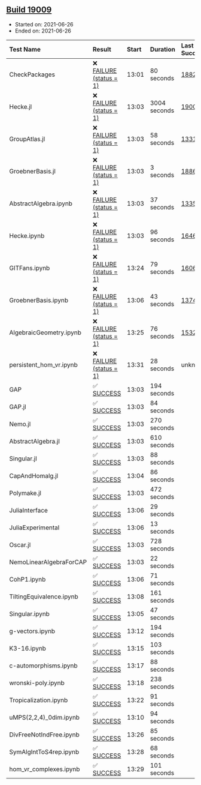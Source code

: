 ## [Build 19009](https://oscarci.mathematik.uni-kl.de/job/oscar/19009/)

* Started on: 2021-06-26
* Ended on: 2021-06-26

| Test Name    | Result | Start | Duration | Last Success | First Failure |
|:-------------|:-------|:------|:---------|:-------------|:--------------|
| CheckPackages | ❌ [FAILURE (status = 1)](https://oscarci.mathematik.uni-kl.de/job/oscar/19009/artifact/logs/build-19009/CheckPackages.log) | 13:01 | 80 seconds | [18822](https://oscarci.mathematik.uni-kl.de/job/oscar/18822/) | [18823](https://oscarci.mathematik.uni-kl.de/job/oscar/18823/) |
| Hecke.jl | ❌ [FAILURE (status = 1)](https://oscarci.mathematik.uni-kl.de/job/oscar/19009/artifact/logs/build-19009/Hecke.jl.log) | 13:03 | 3004 seconds | [19008](https://oscarci.mathematik.uni-kl.de/job/oscar/19008/) | [19009](https://oscarci.mathematik.uni-kl.de/job/oscar/19009/) |
| GroupAtlas.jl | ❌ [FAILURE (status = 1)](https://oscarci.mathematik.uni-kl.de/job/oscar/19009/artifact/logs/build-19009/GroupAtlas.jl.log) | 13:03 | 58 seconds | [13311](https://oscarci.mathematik.uni-kl.de/job/oscar/13311/) | [13312](https://oscarci.mathematik.uni-kl.de/job/oscar/13312/) |
| GroebnerBasis.jl | ❌ [FAILURE (status = 1)](https://oscarci.mathematik.uni-kl.de/job/oscar/19009/artifact/logs/build-19009/GroebnerBasis.jl.log) | 13:03 | 3 seconds | [18864](https://oscarci.mathematik.uni-kl.de/job/oscar/18864/) | [18865](https://oscarci.mathematik.uni-kl.de/job/oscar/18865/) |
| AbstractAlgebra.ipynb | ❌ [FAILURE (status = 1)](https://oscarci.mathematik.uni-kl.de/job/oscar/19009/artifact/logs/build-19009/AbstractAlgebra.ipynb.log) | 13:03 | 37 seconds | [13355](https://oscarci.mathematik.uni-kl.de/job/oscar/13355/) | [13356](https://oscarci.mathematik.uni-kl.de/job/oscar/13356/) |
| Hecke.ipynb | ❌ [FAILURE (status = 1)](https://oscarci.mathematik.uni-kl.de/job/oscar/19009/artifact/logs/build-19009/Hecke.ipynb.log) | 13:03 | 96 seconds | [16463](https://oscarci.mathematik.uni-kl.de/job/oscar/16463/) | [16464](https://oscarci.mathematik.uni-kl.de/job/oscar/16464/) |
| GITFans.ipynb | ❌ [FAILURE (status = 1)](https://oscarci.mathematik.uni-kl.de/job/oscar/19009/artifact/logs/build-19009/GITFans.ipynb.log) | 13:24 | 79 seconds | [16068](https://oscarci.mathematik.uni-kl.de/job/oscar/16068/) | [16069](https://oscarci.mathematik.uni-kl.de/job/oscar/16069/) |
| GroebnerBasis.ipynb | ❌ [FAILURE (status = 1)](https://oscarci.mathematik.uni-kl.de/job/oscar/19009/artifact/logs/build-19009/GroebnerBasis.ipynb.log) | 13:06 | 43 seconds | [13748](https://oscarci.mathematik.uni-kl.de/job/oscar/13748/) | [13749](https://oscarci.mathematik.uni-kl.de/job/oscar/13749/) |
| AlgebraicGeometry.ipynb | ❌ [FAILURE (status = 1)](https://oscarci.mathematik.uni-kl.de/job/oscar/19009/artifact/logs/build-19009/AlgebraicGeometry.ipynb.log) | 13:25 | 76 seconds | [15322](https://oscarci.mathematik.uni-kl.de/job/oscar/15322/) | [15323](https://oscarci.mathematik.uni-kl.de/job/oscar/15323/) |
| persistent_hom_vr.ipynb | ❌ [FAILURE (status = 1)](https://oscarci.mathematik.uni-kl.de/job/oscar/19009/artifact/logs/build-19009/persistent_hom_vr.ipynb.log) | 13:31 | 28 seconds | unknown | unknown |
| GAP | ✅ [SUCCESS](https://oscarci.mathematik.uni-kl.de/job/oscar/19009/artifact/logs/build-19009/GAP.log) | 13:03 | 194 seconds |  |  |
| GAP.jl | ✅ [SUCCESS](https://oscarci.mathematik.uni-kl.de/job/oscar/19009/artifact/logs/build-19009/GAP.jl.log) | 13:03 | 84 seconds |  |  |
| Nemo.jl | ✅ [SUCCESS](https://oscarci.mathematik.uni-kl.de/job/oscar/19009/artifact/logs/build-19009/Nemo.jl.log) | 13:03 | 270 seconds |  |  |
| AbstractAlgebra.jl | ✅ [SUCCESS](https://oscarci.mathematik.uni-kl.de/job/oscar/19009/artifact/logs/build-19009/AbstractAlgebra.jl.log) | 13:03 | 610 seconds |  |  |
| Singular.jl | ✅ [SUCCESS](https://oscarci.mathematik.uni-kl.de/job/oscar/19009/artifact/logs/build-19009/Singular.jl.log) | 13:03 | 88 seconds |  |  |
| CapAndHomalg.jl | ✅ [SUCCESS](https://oscarci.mathematik.uni-kl.de/job/oscar/19009/artifact/logs/build-19009/CapAndHomalg.jl.log) | 13:04 | 86 seconds |  |  |
| Polymake.jl | ✅ [SUCCESS](https://oscarci.mathematik.uni-kl.de/job/oscar/19009/artifact/logs/build-19009/Polymake.jl.log) | 13:03 | 472 seconds |  |  |
| JuliaInterface | ✅ [SUCCESS](https://oscarci.mathematik.uni-kl.de/job/oscar/19009/artifact/logs/build-19009/JuliaInterface.log) | 13:06 | 29 seconds |  |  |
| JuliaExperimental | ✅ [SUCCESS](https://oscarci.mathematik.uni-kl.de/job/oscar/19009/artifact/logs/build-19009/JuliaExperimental.log) | 13:06 | 13 seconds |  |  |
| Oscar.jl | ✅ [SUCCESS](https://oscarci.mathematik.uni-kl.de/job/oscar/19009/artifact/logs/build-19009/Oscar.jl.log) | 13:03 | 728 seconds |  |  |
| NemoLinearAlgebraForCAP | ✅ [SUCCESS](https://oscarci.mathematik.uni-kl.de/job/oscar/19009/artifact/logs/build-19009/NemoLinearAlgebraForCAP.log) | 13:03 | 22 seconds |  |  |
| CohP1.ipynb | ✅ [SUCCESS](https://oscarci.mathematik.uni-kl.de/job/oscar/19009/artifact/logs/build-19009/CohP1.ipynb.log) | 13:06 | 71 seconds |  |  |
| TiltingEquivalence.ipynb | ✅ [SUCCESS](https://oscarci.mathematik.uni-kl.de/job/oscar/19009/artifact/logs/build-19009/TiltingEquivalence.ipynb.log) | 13:08 | 161 seconds |  |  |
| Singular.ipynb | ✅ [SUCCESS](https://oscarci.mathematik.uni-kl.de/job/oscar/19009/artifact/logs/build-19009/Singular.ipynb.log) | 13:05 | 47 seconds |  |  |
| g-vectors.ipynb | ✅ [SUCCESS](https://oscarci.mathematik.uni-kl.de/job/oscar/19009/artifact/logs/build-19009/g-vectors.ipynb.log) | 13:12 | 194 seconds |  |  |
| K3-16.ipynb | ✅ [SUCCESS](https://oscarci.mathematik.uni-kl.de/job/oscar/19009/artifact/logs/build-19009/K3-16.ipynb.log) | 13:15 | 103 seconds |  |  |
| c-automorphisms.ipynb | ✅ [SUCCESS](https://oscarci.mathematik.uni-kl.de/job/oscar/19009/artifact/logs/build-19009/c-automorphisms.ipynb.log) | 13:17 | 88 seconds |  |  |
| wronski-poly.ipynb | ✅ [SUCCESS](https://oscarci.mathematik.uni-kl.de/job/oscar/19009/artifact/logs/build-19009/wronski-poly.ipynb.log) | 13:18 | 238 seconds |  |  |
| Tropicalization.ipynb | ✅ [SUCCESS](https://oscarci.mathematik.uni-kl.de/job/oscar/19009/artifact/logs/build-19009/Tropicalization.ipynb.log) | 13:22 | 91 seconds |  |  |
| uMPS(2,2,4)_0dim.ipynb | ✅ [SUCCESS](https://oscarci.mathematik.uni-kl.de/job/oscar/19009/artifact/logs/build-19009/uMPS-2-2-4-_0dim.ipynb.log) | 13:10 | 94 seconds |  |  |
| DivFreeNotIndFree.ipynb | ✅ [SUCCESS](https://oscarci.mathematik.uni-kl.de/job/oscar/19009/artifact/logs/build-19009/DivFreeNotIndFree.ipynb.log) | 13:26 | 85 seconds |  |  |
| SymAlgIntToS4rep.ipynb | ✅ [SUCCESS](https://oscarci.mathematik.uni-kl.de/job/oscar/19009/artifact/logs/build-19009/SymAlgIntToS4rep.ipynb.log) | 13:28 | 68 seconds |  |  |
| hom_vr_complexes.ipynb | ✅ [SUCCESS](https://oscarci.mathematik.uni-kl.de/job/oscar/19009/artifact/logs/build-19009/hom_vr_complexes.ipynb.log) | 13:29 | 101 seconds |  |  |
